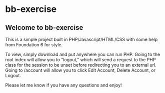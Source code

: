 # bb-exercise
## Welcome to bb-exercise

This is a simple project built in PHP/Javascript/HTML/CSS with some help from Foundation 6 for style.

To view, simply download and put anywhere you can run PHP.  Going to the root index will allow you to "logout," which will send a request to the PHP class for the session to be unset before redirecting you to an external url.  Going to /account will allow you to click Edit Account, Delete Account, or Logout.

Please let me know if you have any questions and enjoy!
